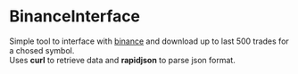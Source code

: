 # BinanceInterface

Simple tool to interface with [binance](https://www.binance.com) and download up to last 500 trades for a chosed symbol.  
Uses **curl** to retrieve data and **rapidjson** to parse json format.
